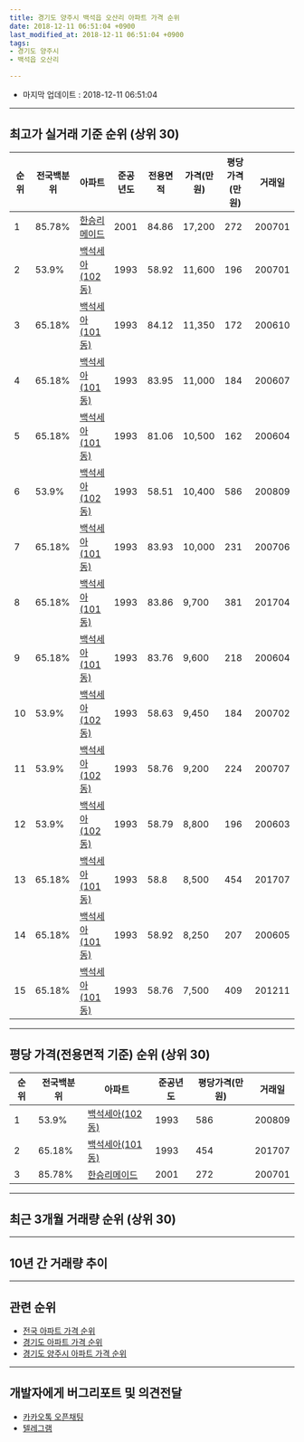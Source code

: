 ```yaml
---
title: 경기도 양주시 백석읍 오산리 아파트 가격 순위
date: 2018-12-11 06:51:04 +0900
last_modified_at: 2018-12-11 06:51:04 +0900
tags:
- 경기도 양주시
- 백석읍 오산리

---
```


* 마지막 업데이트 : 2018-12-11 06:51:04

---

## 최고가 실거래 기준 순위 (상위 30)


|순위|전국백분위|아파트|준공년도|전용면적|가격(만원)|평당가격(만원)|거래일|
|---|---|---|---|---|---|---|---|
|1|85.78%|[한승리메이드](https://search.naver.com/search.naver?query=%EA%B2%BD%EA%B8%B0%EB%8F%84+%EC%96%91%EC%A3%BC%EC%8B%9C+%EB%B0%B1%EC%84%9D%EC%9D%8D+%EC%98%A4%EC%82%B0%EB%A6%AC+%ED%95%9C%EC%8A%B9%EB%A6%AC%EB%A9%94%EC%9D%B4%EB%93%9C)|2001|84.86|17,200|272|200701|
|2|53.9%|[백석세아(102동)](https://search.naver.com/search.naver?query=%EA%B2%BD%EA%B8%B0%EB%8F%84+%EC%96%91%EC%A3%BC%EC%8B%9C+%EB%B0%B1%EC%84%9D%EC%9D%8D+%EC%98%A4%EC%82%B0%EB%A6%AC+%EB%B0%B1%EC%84%9D%EC%84%B8%EC%95%84%28102%EB%8F%99%29)|1993|58.92|11,600|196|200701|
|3|65.18%|[백석세아(101동)](https://search.naver.com/search.naver?query=%EA%B2%BD%EA%B8%B0%EB%8F%84+%EC%96%91%EC%A3%BC%EC%8B%9C+%EB%B0%B1%EC%84%9D%EC%9D%8D+%EC%98%A4%EC%82%B0%EB%A6%AC+%EB%B0%B1%EC%84%9D%EC%84%B8%EC%95%84%28101%EB%8F%99%29)|1993|84.12|11,350|172|200610|
|4|65.18%|[백석세아(101동)](https://search.naver.com/search.naver?query=%EA%B2%BD%EA%B8%B0%EB%8F%84+%EC%96%91%EC%A3%BC%EC%8B%9C+%EB%B0%B1%EC%84%9D%EC%9D%8D+%EC%98%A4%EC%82%B0%EB%A6%AC+%EB%B0%B1%EC%84%9D%EC%84%B8%EC%95%84%28101%EB%8F%99%29)|1993|83.95|11,000|184|200607|
|5|65.18%|[백석세아(101동)](https://search.naver.com/search.naver?query=%EA%B2%BD%EA%B8%B0%EB%8F%84+%EC%96%91%EC%A3%BC%EC%8B%9C+%EB%B0%B1%EC%84%9D%EC%9D%8D+%EC%98%A4%EC%82%B0%EB%A6%AC+%EB%B0%B1%EC%84%9D%EC%84%B8%EC%95%84%28101%EB%8F%99%29)|1993|81.06|10,500|162|200604|
|6|53.9%|[백석세아(102동)](https://search.naver.com/search.naver?query=%EA%B2%BD%EA%B8%B0%EB%8F%84+%EC%96%91%EC%A3%BC%EC%8B%9C+%EB%B0%B1%EC%84%9D%EC%9D%8D+%EC%98%A4%EC%82%B0%EB%A6%AC+%EB%B0%B1%EC%84%9D%EC%84%B8%EC%95%84%28102%EB%8F%99%29)|1993|58.51|10,400|586|200809|
|7|65.18%|[백석세아(101동)](https://search.naver.com/search.naver?query=%EA%B2%BD%EA%B8%B0%EB%8F%84+%EC%96%91%EC%A3%BC%EC%8B%9C+%EB%B0%B1%EC%84%9D%EC%9D%8D+%EC%98%A4%EC%82%B0%EB%A6%AC+%EB%B0%B1%EC%84%9D%EC%84%B8%EC%95%84%28101%EB%8F%99%29)|1993|83.93|10,000|231|200706|
|8|65.18%|[백석세아(101동)](https://search.naver.com/search.naver?query=%EA%B2%BD%EA%B8%B0%EB%8F%84+%EC%96%91%EC%A3%BC%EC%8B%9C+%EB%B0%B1%EC%84%9D%EC%9D%8D+%EC%98%A4%EC%82%B0%EB%A6%AC+%EB%B0%B1%EC%84%9D%EC%84%B8%EC%95%84%28101%EB%8F%99%29)|1993|83.86|9,700|381|201704|
|9|65.18%|[백석세아(101동)](https://search.naver.com/search.naver?query=%EA%B2%BD%EA%B8%B0%EB%8F%84+%EC%96%91%EC%A3%BC%EC%8B%9C+%EB%B0%B1%EC%84%9D%EC%9D%8D+%EC%98%A4%EC%82%B0%EB%A6%AC+%EB%B0%B1%EC%84%9D%EC%84%B8%EC%95%84%28101%EB%8F%99%29)|1993|83.76|9,600|218|200604|
|10|53.9%|[백석세아(102동)](https://search.naver.com/search.naver?query=%EA%B2%BD%EA%B8%B0%EB%8F%84+%EC%96%91%EC%A3%BC%EC%8B%9C+%EB%B0%B1%EC%84%9D%EC%9D%8D+%EC%98%A4%EC%82%B0%EB%A6%AC+%EB%B0%B1%EC%84%9D%EC%84%B8%EC%95%84%28102%EB%8F%99%29)|1993|58.63|9,450|184|200702|
|11|53.9%|[백석세아(102동)](https://search.naver.com/search.naver?query=%EA%B2%BD%EA%B8%B0%EB%8F%84+%EC%96%91%EC%A3%BC%EC%8B%9C+%EB%B0%B1%EC%84%9D%EC%9D%8D+%EC%98%A4%EC%82%B0%EB%A6%AC+%EB%B0%B1%EC%84%9D%EC%84%B8%EC%95%84%28102%EB%8F%99%29)|1993|58.76|9,200|224|200707|
|12|53.9%|[백석세아(102동)](https://search.naver.com/search.naver?query=%EA%B2%BD%EA%B8%B0%EB%8F%84+%EC%96%91%EC%A3%BC%EC%8B%9C+%EB%B0%B1%EC%84%9D%EC%9D%8D+%EC%98%A4%EC%82%B0%EB%A6%AC+%EB%B0%B1%EC%84%9D%EC%84%B8%EC%95%84%28102%EB%8F%99%29)|1993|58.79|8,800|196|200603|
|13|65.18%|[백석세아(101동)](https://search.naver.com/search.naver?query=%EA%B2%BD%EA%B8%B0%EB%8F%84+%EC%96%91%EC%A3%BC%EC%8B%9C+%EB%B0%B1%EC%84%9D%EC%9D%8D+%EC%98%A4%EC%82%B0%EB%A6%AC+%EB%B0%B1%EC%84%9D%EC%84%B8%EC%95%84%28101%EB%8F%99%29)|1993|58.8|8,500|454|201707|
|14|65.18%|[백석세아(101동)](https://search.naver.com/search.naver?query=%EA%B2%BD%EA%B8%B0%EB%8F%84+%EC%96%91%EC%A3%BC%EC%8B%9C+%EB%B0%B1%EC%84%9D%EC%9D%8D+%EC%98%A4%EC%82%B0%EB%A6%AC+%EB%B0%B1%EC%84%9D%EC%84%B8%EC%95%84%28101%EB%8F%99%29)|1993|58.92|8,250|207|200605|
|15|65.18%|[백석세아(101동)](https://search.naver.com/search.naver?query=%EA%B2%BD%EA%B8%B0%EB%8F%84+%EC%96%91%EC%A3%BC%EC%8B%9C+%EB%B0%B1%EC%84%9D%EC%9D%8D+%EC%98%A4%EC%82%B0%EB%A6%AC+%EB%B0%B1%EC%84%9D%EC%84%B8%EC%95%84%28101%EB%8F%99%29)|1993|58.76|7,500|409|201211|


---

## 평당 가격(전용면적 기준) 순위 (상위 30)


|순위|전국백분위|아파트|준공년도|평당가격(만원)|거래일|
|---|---|---|---|---|---|
|1|53.9%|[백석세아(102동)](https://search.naver.com/search.naver?query=%EA%B2%BD%EA%B8%B0%EB%8F%84+%EC%96%91%EC%A3%BC%EC%8B%9C+%EB%B0%B1%EC%84%9D%EC%9D%8D+%EC%98%A4%EC%82%B0%EB%A6%AC+%EB%B0%B1%EC%84%9D%EC%84%B8%EC%95%84%28102%EB%8F%99%29)|1993|586|200809|
|2|65.18%|[백석세아(101동)](https://search.naver.com/search.naver?query=%EA%B2%BD%EA%B8%B0%EB%8F%84+%EC%96%91%EC%A3%BC%EC%8B%9C+%EB%B0%B1%EC%84%9D%EC%9D%8D+%EC%98%A4%EC%82%B0%EB%A6%AC+%EB%B0%B1%EC%84%9D%EC%84%B8%EC%95%84%28101%EB%8F%99%29)|1993|454|201707|
|3|85.78%|[한승리메이드](https://search.naver.com/search.naver?query=%EA%B2%BD%EA%B8%B0%EB%8F%84+%EC%96%91%EC%A3%BC%EC%8B%9C+%EB%B0%B1%EC%84%9D%EC%9D%8D+%EC%98%A4%EC%82%B0%EB%A6%AC+%ED%95%9C%EC%8A%B9%EB%A6%AC%EB%A9%94%EC%9D%B4%EB%93%9C)|2001|272|200701|


---

## 최근 3개월 거래량 순위 (상위 30)


<div style="width:100%;">
    <canvas id="deal_count_ranking" height="250"></canvas>
</div>


<script>
new Chart(document.getElementById("deal_count_ranking"), {
    type: 'horizontalBar',
    data: {
        labels: ['한승리메이드', '백석세아(102동)'],
        datasets: [{
            label: '실거래 수',
            data: [2, 1],
            borderColor: "rgba(255, 0, 128, 1)",
            backgroundColor: "rgba(255, 0, 128, 0.5)",
            fill: false,
        }]
    },
    options: {
        responsive: true,
        title: {
            display: true,
            text: '최근 3개월 거래량 순위'
        },
        tooltips: {
            mode: 'index',
            intersect: false,
            callbacks: {
                title: function(tooltipItems, data) {
                    return "실거래 수:";
                },
                label: function(tooltipItem, data) {
                    return data.labels[tooltipItem.index] + ": " + tooltipItem.xLabel;
                }
            }
        },
        hover: {
            mode: 'nearest',
            intersect: true
        },
        scales: {
            xAxes: [{
                display: true,
                scaleLabel: {
                    display: true,
                    labelString: '실거래 수'
                },
                ticks: {
                    suggestedMin: 0,
                }
            }],
            yAxes: [{
                display: true,
                ticks: {
                    autoSkip: false,
                    callback: function(value, index, values) {
                        if (value.length > 15)
                            return value.substr(0, 13) + "...";
                        else
                            return value;
                    }
                },
                scaleLabel: {
                    display: false,
                }
            }]
        }
    }
});

</script>


---

## 10년 간 거래량 추이


<div style="width:100%;">
    <canvas id="deal_progress" height="250"></canvas>
</div>

<script>
new Chart(document.getElementById("deal_progress"), {
    type: 'line',
    data: {
        labels: ['200812','200901','200902','200903','200904','200905','200906','200907','200908','200909','200910','200911','200912','201001','201002','201003','201004','201005','201006','201007','201008','201009','201010','201011','201012','201101','201102','201103','201104','201105','201106','201107','201108','201109','201110','201111','201112','201201','201202','201203','201204','201205','201206','201207','201208','201209','201210','201211','201212','201301','201302','201303','201304','201305','201306','201307','201308','201309','201310','201311','201312','201401','201402','201403','201404','201405','201406','201407','201408','201409','201410','201411','201412','201501','201502','201503','201504','201505','201506','201507','201508','201509','201510','201511','201512','201601','201602','201603','201604','201605','201606','201607','201608','201609','201610','201611','201612','201701','201702','201703','201704','201705','201706','201707','201708','201709','201710','201711','201712','201801','201802','201803','201804','201805','201806','201807','201808','201809','201810','201811','201812'],
        datasets: [{
            label: '실거래 수',
            pointRadius: 1,
            data: [0, 0, 0, 2, 4, 4, 5, 1, 3, 6, 1, 1, 0, 2, 0, 2, 3, 6, 1, 4, 3, 6, 5, 4, 4, 6, 2, 15, 8, 7, 6, 6, 5, 3, 1, 2, 2, 2, 5, 5, 1, 6, 0, 0, 0, 5, 1, 4, 2, 5, 4, 3, 4, 0, 4, 0, 4, 2, 6, 3, 2, 3, 4, 8, 3, 4, 5, 2, 1, 8, 2, 3, 3, 3, 5, 9, 5, 11, 8, 8, 10, 5, 6, 4, 2, 5, 3, 6, 6, 8, 5, 4, 2, 6, 5, 5, 2, 1, 3, 6, 3, 3, 6, 5, 4, 3, 4, 1, 3, 2, 0, 6, 1, 4, 3, 2, 2, 1, 3, 0, 0],
            borderColor: "rgba(255, 201, 14, 1)",
            backgroundColor: "rgba(255, 201, 14, 0.5)",
            fill: true,
        }]
    },
    options: {
        responsive: true,
        title: {
            display: true,
            text: '10년간 거래량 추이'
        },
        tooltips: {
            mode: 'index',
            intersect: false,
        },
        hover: {
            mode: 'nearest',
            intersect: true
        },
        scales: {
            xAxes: [{
                display: true,
                scaleLabel: {
                    display: true,
                    labelString: '년/월'
                }
            }],
            yAxes: [{
                display: true,
                ticks: {
                    suggestedMin: 0,
                },
                scaleLabel: {
                    display: true,
                    labelString: '실거래 수'
                }
            }]
        }
    }
});

</script>


---

## 관련 순위

- [전국 아파트 가격 순위](https://inasie.github.io/apt-ranking/전국)
- [경기도 아파트 가격 순위](https://inasie.github.io/apt-ranking/경기도)
- [경기도 양주시 아파트 가격 순위](https://inasie.github.io/apt-ranking/경기도-양주시)


---

## 개발자에게 버그리포트 및 의견전달

- [카카오톡 오픈채팅](https://open.kakao.com/o/gLJUAP4)
- [텔레그램](https://t.me/inasie)

